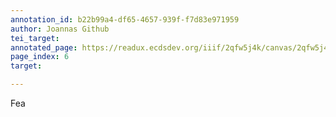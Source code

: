 ```yaml
---
annotation_id: b22b99a4-df65-4657-939f-f7d83e971959
author: Joannas Github
tei_target: 
annotated_page: https://readux.ecdsdev.org/iiif/2qfw5j4k/canvas/2qfw5j4k_00000007.jpg
page_index: 6
target: 

---
```

<p>Fea</p>
